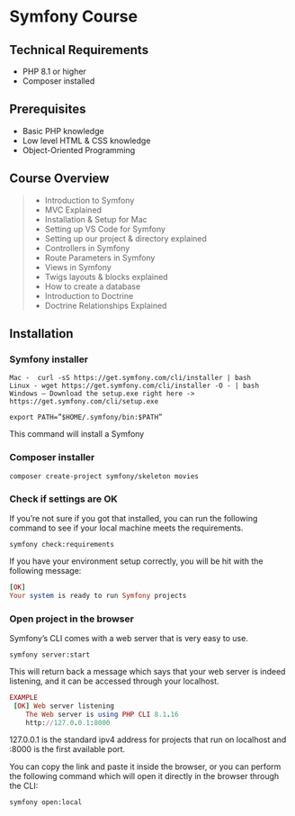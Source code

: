 # Symfony Course

## Technical Requirements
- PHP 8.1 or higher
- Composer installed

## Prerequisites
- Basic PHP knowledge <br>
- Low level HTML & CSS knowledge <br>
- Object-Oriented Programming <br>

## Course Overview

> - Introduction to Symfony
> - MVC Explained
> - Installation & Setup for Mac
> - Setting up VS Code for Symfony
> - Setting up our project & directory explained
> - Controllers in Symfony
> - Route Parameters in Symfony
> - Views in Symfony
> - Twigs layouts & blocks explained
> - How to create a database
> - Introduction to Doctrine
> - Doctrine Relationships Explained


## Installation


### **Symfony installer** <br>
```
Mac -  curl -sS https://get.symfony.com/cli/installer | bash
Linux - wget https://get.symfony.com/cli/installer -O - | bash
Windows – Download the setup.exe right here -> https://get.symfony.com/cli/setup.exe
```

```
export PATH=”$HOME/.symfony/bin:$PATH”
```


This command will install a Symfony

### **Composer installer** <br>
```
composer create-project symfony/skeleton movies
```

### **Check if settings are OK** <br>

If you’re not sure if you got that installed, you can run the following command to see if your local machine meets the requirements.
```
symfony check:requirements
```

If you have your environment setup correctly, you will be hit with the following message:
```ruby
[OK]
Your system is ready to run Symfony projects
```

### Open project in the browser
Symfony’s CLI comes with a web server that is very easy to use. 
```
symfony server:start 
```

This will return back a message which says that your web server is indeed listening, and it can be accessed through your localhost. 

```ruby 
EXAMPLE
 [OK] Web server listening
 	The Web server is using PHP CLI 8.1.16	
	http://127.0.0.1:8000     
```

127.0.0.1 is the standard ipv4 address for projects that run on localhost and :8000 is the first available port.

You can copy the link and paste it inside the browser, or you can perform the following command which will open it directly in the browser through the CLI:
```
symfony open:local
```
